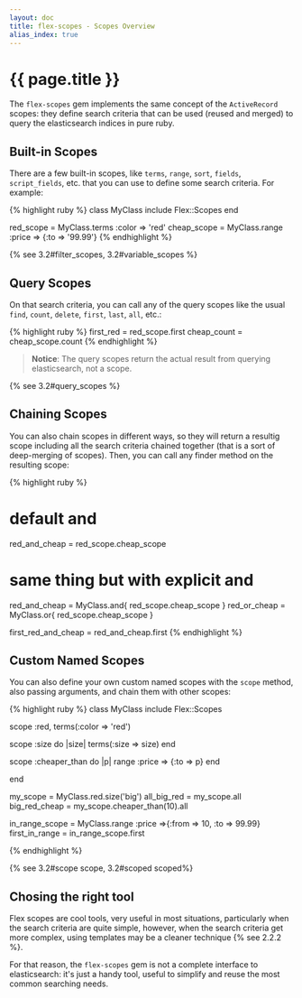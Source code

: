 ```yaml
---
layout: doc
title: flex-scopes - Scopes Overview
alias_index: true
---
```


# {{ page.title }}

The `flex-scopes` gem implements the same concept of the `ActiveRecord` scopes: they define search criteria that can be used (reused and merged) to query the elasticsearch indices in pure ruby.

## Built-in Scopes

There are a few built-in scopes, like `terms`, `range`, `sort`, `fields`, `script_fields`, etc. that you can use to define some search criteria. For example:

{% highlight ruby %}
class MyClass
  include Flex::Scopes
end

red_scope   = MyClass.terms :color => 'red'
cheap_scope = MyClass.range :price => {:to => '99.99'}
{% endhighlight %}

{% see 3.2#filter_scopes, 3.2#variable_scopes %}

## Query Scopes

On that search criteria, you can call any of the query scopes like the usual `find`,  `count`, `delete`, `first`, `last`, `all`, etc.:

{% highlight ruby %}
first_red   = red_scope.first
cheap_count = cheap_scope.count
{% endhighlight %}

> __Notice__: The query scopes return the actual result from querying elasticsearch, not a scope.

{% see 3.2#query_scopes %}

## Chaining Scopes

You can also chain scopes in different ways, so they will return a resultig scope including all the search criteria chained together (that is a sort of deep-merging of scopes). Then, you can call any finder method on the resulting scope:

{% highlight ruby %}
# default and
red_and_cheap = red_scope.cheap_scope
# same thing but with explicit and
red_and_cheap = MyClass.and{ red_scope.cheap_scope }
red_or_cheap  = MyClass.or{ red_scope.cheap_scope }

first_red_and_cheap = red_and_cheap.first
{% endhighlight %}

## Custom Named Scopes

You can also define your own custom named scopes with the `scope` method, also passing arguments, and chain them with other scopes:

{% highlight ruby %}
class MyClass
  include Flex::Scopes

  scope :red, terms(:color => 'red')

  scope :size do |size|
    terms(:size => size)
  end

  scope :cheaper_than do |p|
    range :price => {:to => p}
  end

end

my_scope      = MyClass.red.size('big')
all_big_red   = my_scope.all
big_red_cheap = my_scope.cheaper_than(10).all

in_range_scope = MyClass.range :price =>{:from => 10, :to => 99.99}
first_in_range = in_range_scope.first

{% endhighlight %}

{% see 3.2#scope scope, 3.2#scoped scoped%}

## Chosing the right tool

Flex scopes are cool tools, very useful in most situations, particularly when the search criteria are quite simple, however, when the search criteria get more complex, using templates may be a cleaner technique {% see 2.2.2 %}.

For that reason, the `flex-scopes` gem is not a complete interface to elasticsearch: it's just a handy tool, useful to simplify and reuse the most common searching needs.
